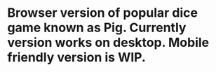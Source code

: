 # Browser version of popular dice game known as Pig. Currently version works on desktop. Mobile friendly version is WIP.
